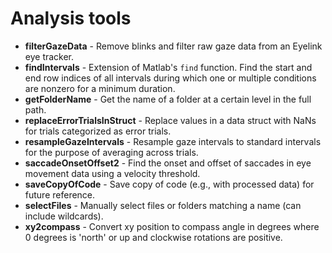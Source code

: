 # Analysis tools

* **filterGazeData** - Remove blinks and filter raw gaze data from an Eyelink eye tracker.
* **findIntervals** - Extension of Matlab's ```find``` function. Find the start and end row indices of all intervals during which one or multiple conditions are nonzero for a minimum duration.
* **getFolderName** - Get the name of a folder at a certain level in the full path.
* **replaceErrorTrialsInStruct** - Replace values in a data struct with NaNs for trials categorized as error trials.
* **resampleGazeIntervals** - Resample gaze intervals to standard intervals for the purpose of averaging across trials. 
* **saccadeOnsetOffset2** - Find the onset and offset of saccades in eye movement data using a velocity threshold.
* **saveCopyOfCode** - Save copy of code (e.g., with processed data) for future reference.
* **selectFiles** - Manually select files or folders matching a name (can include wildcards). 
* **xy2compass** - Convert xy position to compass angle in degrees where 0 degrees is 'north' or up and clockwise rotations are positive. 
